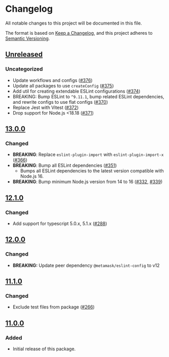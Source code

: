 # Changelog

All notable changes to this project will be documented in this file.

The format is based on [Keep a Changelog](https://keepachangelog.com/en/1.0.0/),
and this project adheres to [Semantic Versioning](https://semver.org/spec/v2.0.0.html).

## [Unreleased]

### Uncategorized

- Update workflows and configs ([#376](https://github.com/MetaMask/eslint-config/pull/376))
- Update all packages to use `createConfig` ([#375](https://github.com/MetaMask/eslint-config/pull/375))
- Add util for creating extendable ESLint configurations ([#374](https://github.com/MetaMask/eslint-config/pull/374))
- BREAKING: Bump ESLint to `^9.11.1`, bump related ESLint dependencies, and rewrite configs to use flat configs ([#370](https://github.com/MetaMask/eslint-config/pull/370))
- Replace Jest with Vitest ([#372](https://github.com/MetaMask/eslint-config/pull/372))
- Drop support for Node.js <18.18 ([#371](https://github.com/MetaMask/eslint-config/pull/371))

## [13.0.0]

### Changed

- **BREAKING**: Replace `eslint-plugin-import` with `eslint-plugin-import-x` ([#366](https://github.com/MetaMask/eslint-config/pull/366))
- **BREAKING**: Bump all ESLint dependencies ([#351](https://github.com/MetaMask/eslint-config/pull/351))
  - Bumps all ESLint dependencies to the latest version compatible with Node.js 16.
- **BREAKING**: Bump minimum Node.js version from 14 to 16 ([#332](https://github.com/MetaMask/eslint-config/pull/332), [#339](https://github.com/MetaMask/eslint-config/pull/339))

## [12.1.0]

### Changed

- Add support for typescript 5.0.x, 5.1.x ([#288](https://github.com/MetaMask/eslint-config/pull/288))

## [12.0.0]

### Changed

- **BREAKING:** Update peer dependency `@metamask/eslint-config` to v12

## [11.1.0]

### Changed

- Exclude test files from package ([#266](https://github.com/MetaMask/eslint-config/pull/266))

## [11.0.0]

### Added

- Initial release of this package.

[Unreleased]: https://github.com/MetaMask/eslint-config/compare/@metamask/eslint-config-browser@13.0.0...HEAD
[13.0.0]: https://github.com/MetaMask/eslint-config/compare/@metamask/eslint-config-browser@12.1.0...@metamask/eslint-config-browser@13.0.0
[12.1.0]: https://github.com/MetaMask/eslint-config/compare/@metamask/eslint-config-browser@12.0.0...@metamask/eslint-config-browser@12.1.0
[12.0.0]: https://github.com/MetaMask/eslint-config/compare/@metamask/eslint-config-browser@11.1.0...@metamask/eslint-config-browser@12.0.0
[11.1.0]: https://github.com/MetaMask/eslint-config/compare/@metamask/eslint-config-browser@11.0.0...@metamask/eslint-config-browser@11.1.0
[11.0.0]: https://github.com/MetaMask/eslint-config/releases/tag/@metamask/eslint-config-browser@11.0.0
